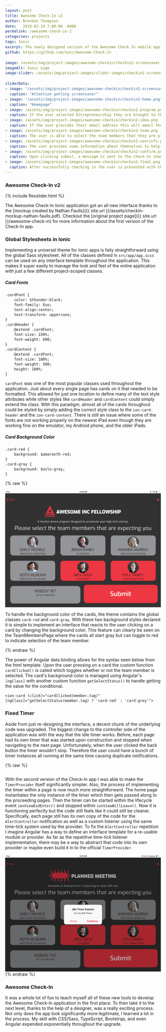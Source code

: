 ```yaml
---
layout: post
title: Awesome Check-In v2
author: Brendan Thompson
date:   2018-02-18 7:00:00 -0400
permalink: /awesome-check-in-2
categories: projects
tags: Ionic
excerpt: The newly designed version of the Awesome Check In mobile application is used by Awesome Inc to check in their guests and alert the appropriate team members
github: https://github.com/ainc/Awesome-Check-In

image: /assets/img/project-images/awesome-checkin/checkin2-screensaver.png
imageAlt: Ionic Logo
image-slider: /assets/img/project-images/slider-images/checkin2-screensaver-slider.png

sliderData:
- image: "/assets/img/project-images/awesome-checkin/checkin2-screensaver.png"
  caption: "Attention getting screensaver"
- image: "/assets/img/project-images/awesome-checkin/checkin2-home.png"
  caption: "Homepage"
- image: /assets/img/project-images/awesome-checkin/checkin2-program.png
  caption: If the user selected Entrepreneurship they are brought to this page
- image: /assets/img/project-images/awesome-checkin/checkin2-idea.png
  caption: If the user provides their email address this will email them a link to fill out the "I Have An Idea" form
- image: /assets/img/project-images/awesome-checkin/checkin2-team.png
  caption: The user is able to select the team members that they are planning to meet with. These team members are then tagged in the Slack message, sending them a notification.
- image: /assets/img/project-images/awesome-checkin/checkin2-userinfo.png
  caption: The user provides some information about themselves to help keep track of the people checking in
- image: /assets/img/project-images/awesome-checkin/checkin2-confirm.png
  caption: Upon clicking submit, a message is sent to the Check-In channel on slack and the appropriate team members get notified
- image: /assets/img/project-images/awesome-checkin/checkin2-final.png
  caption: After successfully checking in the user is presented with the Core Values and an option to return home
---
```


### Awesome Check-In v2

{% include flexslider.html %}

The Awesome Check-In Ionic application got an all new interface thanks to the [mockup created by Nathan Faulls]({{ site.url }}/assets/checkin-mockup-nathan-faulls.pdf). Checkout the [original project page]({{ site.url }}/awesome-check-in) for more information about the first version of the Check-In app.

### Global Stylesheets in Ionic

Implementing a universal theme for Ionic apps is faily straightforward using the global Sass stylesheet. All of the classes defined in `src/app/app.scss` can be used on any interface template throughout the application. This makes it super easily to manage the look and feel of the entire application with just a few different project-scoped classes.

##### Card Fonts

	.cardFont {
		color: $thunder-black;
		font-family: Exo;
		text-align:center;
		text-transform: uppercase;
	}
	.cardHeader {
		@extend .cardFont;
		font-size: 150%;
		font-weight: 600;
	}
	.cardContent {
		@extend .cardFont;
		font-size: 100%;
		font-weight: 500;
		height: 100%;
	}

`cardFont` was one of the most popular classes used throughout the application. Just about every single page has cards on it that needed to be formatted. This allowed for just one location to define many of the text style attributes while other styles like `cardHeader` and `cardContent` could simply extend the class. With this paradigm, almost all of the cards throughout could be styled by simply adding the correct style class to the `ion-card-header` and the `ion-card-content`. There is still an issue where some of the fonts are not working properly on the newest iPad even though they are working fine on the emulator, my Android phone, and the older iPads.

##### Card Background Color

	.card-red {
		background: $amaranth-red;
	}
	.card-gray {
		background: $oslo-gray;
	}

{% raw %}
<div class="row">
	<div class="six columns">
		<img src="/assets/img/project-images/awesome-checkin/checkin2-team.png" alt="TeamMemberPage">
	</div>
	<div class="six columns">
		<p>To handle the background color of the cards, the theme contains the global classes <code>card-red</code> and <code>card-gray</code>. With these two background styles declared it is simple to implement an interface that reacts to the user clicking on a card by changing the background color. This feature can clearly be seen on the TeamMembersPage where the cards all start gray but can toggle to red to indicate selection of the team member.</p>
	</div>
</div>
{% endraw %}

The power of Angular data binding allows for the syntax seen below from the html template. Upon the user pressing on a card the custom function `cardClicked()` is called which toggles whether or not the team member is selected. The card's background color is managed using Angular's `[ngClass]` with another custom function `getSelectStatus()` to handle getting the value for the conditional.

	<ion-card (click)="cardClicked(member.tag)" [ngClass]="getSelectStatus(member.tag) ? 'card-red' : 'card-grey'">

### Fixed Timer

Aside from just re-designing the interface, a decent chunk of the underlying code was upgraded. The biggest change to the controller side of the application was with the way that the idle timer works. Before, each page had its own timer that was started upon construction and stopped when navigating to the next page. Unfortunately, when the user clicked the back button the timer wouldn't stop. Therefore the user could have a bunch of timer instances all running at the same time causing duplicate notifications.

{% raw %}
<div class="row">
	<div class="six columns">
		<p>With the second version of the Check-In app I was able to make the <code>TimerProvider</code> itself significantly simpler. Also, the process of implementing the timer within a page is now much more straightforward. The home page instantiates the only instance of the timer which then gets passed along to the proceeding pages. Then the timer can be started within the lifecycle event <code>ionViewDidEnter()</code> and stopped within <code>ionViewWillLeave()</code>. Now it is functioning perfectly but the code still feels like it could still be cleaner. Specifically, each page still has its own copy of the code for the <code>AlertController</code> notification as well as a custom listener using the same time-tick system used by the provider. To fix the <code>AlertController</code> repetition I imagine Angular has a way to define an interface template for a re-usable module or provider. As far as the repetitive time-tick listener implementation, there may be a way to abstract that code into its own provider or maybe even build it in to the official <code>TimerProvider</code>.</p>
	</div>
	<div class="six columns">
		<img src="/assets/img/project-images/awesome-checkin/checkin2-idle.png" alt="Idle Timer">
	</div>
</div>
{% endraw %}

### Awesome Check-In

It was a whole lot of fun to teach myself all of these new tools to develop the Awesome Check-In application in the first place. To then take it to the next level, thanks to the help of a designer, was a really exciting process. Not only does the app look significantly more legitimate, I learned a lot in the process. My skill with CSS/Sass, TypeScript, Bootstrap, and even Angular expended exponentially throughout the upgrade.

